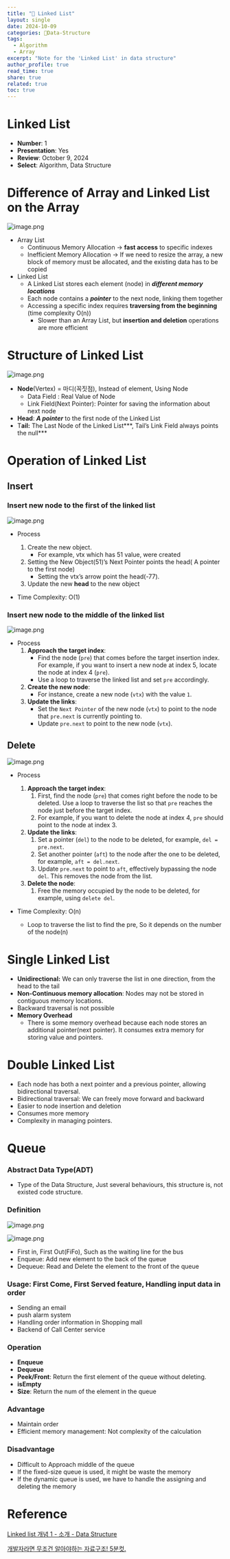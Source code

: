 ```yaml
---
title: "🚀 Linked List"
layout: single
date: 2024-10-09
categories: 🚀Data-Structure
tags: 
  - Algorithm
  - Array
excerpt: "Note for the 'Linked List' in data structure"
author_profile: true
read_time: true
share: true
related: true
toc: true
---
```


# Linked List

- **Number**: 1  
- **Presentation**: Yes
- **Review**: October 9, 2024  
- **Select**: Algorithm, Data Structure

# Difference of Array and Linked List on the Array

![image.png](image.png)

- Array List
    - Continuous Memory Allocation → **fast access** to specific indexes
    - Inefficient Memory Allocation → If we need to resize the array, a new block of memory must be allocated, and the existing data has to be copied
- Linked List
    - A Linked List stores each element (node) in ***different memory locations***
    - Each node contains a ***pointer*** to the next node, linking them together
    - Accessing a specific index requires **traversing from the beginning** (time complexity O(n))
        - Slower than an Array List, but **insertion and deletion** operations are more efficient

# Structure of Linked List

![image.png](image%201.png)

- **Node**(Vertex) = 마디(꼭짓점), Instead of element, Using Node
    - Data Field : Real Value of Node
    - Link Field(Next Pointer): Pointer for saving the information about next node
- **Head**: ***A pointer***  to the first node of the Linked List
- T**ail:** The Last Node of the Linked List***, Tail’s Link Field always points the null***

# Operation of Linked List

## Insert

### Insert new node to the first of the linked list

![image.png](image%202.png)

- Process
    1. Create the new object.
        - For example, vtx which has 51 value, were created
    2. Setting the New Object(51)’s Next Pointer points the head( A pointer to the first node)
        - Setting the vtx’s arrow point the head(-77).
    3. Update the new **head** to the new object 

- Time Complexity: O(1)

### Insert new node to the middle of the linked list

![image.png](image%203.png)

- Process
    1. **Approach the target index**:
        - Find the node (`pre`) that comes before the target insertion index. For example, if you want to insert a new node at index 5, locate the node at index 4 (`pre`).
        - Use a loop to traverse the linked list and set `pre` accordingly.
    2. **Create the new node**:
        - For instance, create a new node (`vtx`) with the value `1`.
    3. **Update the links**:
        - Set the `Next Pointer` of the new node (`vtx`) to point to the node that `pre.next` is currently pointing to.
        - Update `pre.next` to point to the new node (`vtx`).

## Delete

![image.png](image%204.png)

- Process
    1. **Approach the target index**:
        1. First, find the node (`pre`) that comes right before the node to be deleted. Use a loop to traverse the list so that `pre` reaches the node just before the target index.
        2. For example, if you want to delete the node at index 4, `pre` should point to the node at index 3.
    2. **Update the links**:
        1. Set a pointer (`del`) to the node to be deleted, for example, `del = pre.next`.
        2. Set another pointer (`aft`) to the node after the one to be deleted, for example, `aft = del.next`.
        3. Update `pre.next` to point to `aft`, effectively bypassing the node `del`. This removes the node from the list.
    3. **Delete the node**:
        1. Free the memory occupied by the node to be deleted, for example, using `delete del`.
        
- Time Complexity: O(n)
    - Loop to traverse the list to find the pre, So it depends on the number of the node(n)

# Single Linked List

- **Unidirectional:** We can only traverse the list in one direction, from the head to the tail
- **Non-Continuous memory allocation**: Nodes may not be stored in contiguous memory locations.
- Backward traversal is not possible
- **Memory Overhead**
    - There is some memory overhead because each node stores an additional pointer(next pointer). It consumes extra memory for storing value and pointers.

# Double Linked List

- Each node has both a next pointer and a previous pointer, allowing bidirectional traversal.
- Bidirectional traversal: We can freely move forward and backward
- Easier to node insertion and deletion
- Consumes more memory
- Complexity in managing pointers.

# **Queue**

### Abstract Data Type(ADT)

- Type of the Data Structure, Just several behaviours, this structure is, not existed code structure.

### Definition

![image.png](image%205.png)

![image.png](image%206.png)

- First in, First Out(FiFo), Such as the waiting line for the bus
- Enqueue: Add new element to the back of the queue
- Dequeue: Read and Delete the element to the front of the queue

### Usage: First Come, First Served feature, Handling input data in order

- Sending an email
- push alarm system
- Handling order information in Shopping mall
- Backend of Call Center service

### Operation

- **Enqueue**
- **Dequeue**
- **Peek/Front**: Return the first element of the queue without deleting.
- **isEmpty**
- **Size**: Return the num of the element in the queue

### Advantage

- Maintain order
- Efficient memory management: Not complexity of the calculation

### Disadvantage

- Difficult to Approach middle of the queue
- If the fixed-size queue is used, it might be waste the memory
- If the dynamic queue is used, we have to handle the assigning and deleting the memory

# Reference

[Linked list 개념 1 - 소개 - Data Structure](https://www.youtube.com/watch?v=sq49IpxBl2k)

[개발자라면 무조건 알아야하는 자료구조! 5분컷.](https://www.youtube.com/watch?v=Nk_dGScimz8&list=PL7jH19IHhOLMdHvl3KBfFI70r9P0lkJwL&index=7)

